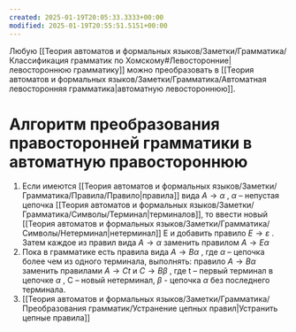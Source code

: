 ```yaml
---
created: 2025-01-19T20:05:33.3333+00:00
modified: 2025-01-19T20:55:51.5151+00:00
---
```

Любую [[Теория автоматов и формальных языков/Заметки/Грамматика/Классификация грамматик по Хомскому#Левосторонние|левостороннюю грамматику]] можно преобразовать в [[Теория автоматов и формальных языков/Заметки/Грамматика/Автоматная левосторонняя грамматика|автоматную левостороннюю]].

# Алгоритм преобразования правосторонней грамматики в автоматную правостороннюю
1. Если имеются [[Теория автоматов и формальных языков/Заметки/Грамматика/Правила/Правило|правила]] вида $A \rightarrow \alpha$ , $\alpha$ – непустая цепочка [[Теория автоматов и формальных языков/Заметки/Грамматика/Символы/Терминал|терминалов]], то ввести новый [[Теория автоматов и формальных языков/Заметки/Грамматика/Символы/Нетерминал|нетерминал]] Е и добавить правило $E \rightarrow \varepsilon$ . Затем каждое из правил вида $A \rightarrow \alpha$ заменить правилом $A \rightarrow E \alpha$
2. Пока в грамматике есть правила вида $A \rightarrow B \alpha$ , где $\alpha$ – цепочка более чем из одного терминала, выполнять: правило $A \rightarrow B \alpha$ заменить правилами $A \rightarrow Ct$ и $C \rightarrow B \beta$ , где t – первый терминал в цепочке $\alpha$ , С – новый нетерминал, $\beta$ - цепочка $\alpha$ без последнего терминала.
3. [[Теория автоматов и формальных языков/Заметки/Грамматика/Преобразования грамматик/Устранение цепных правил|Устранить цепные правила]]